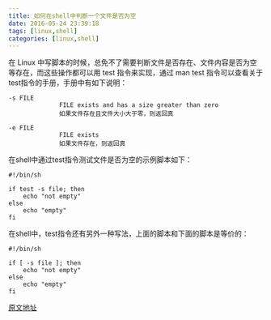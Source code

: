 ```yaml
---
title: 如何在shell中判断一个文件是否为空
date: 2016-05-24 23:39:18
tags: [linux,shell]
categories: [linux,shell]
---
```


在 Linux 中写脚本的时候，总免不了需要判断文件是否存在、文件内容是否为空等存在，而这些操作都可以用 test 指令来实现，通过 man test 指令可以查看关于test指令的手册，手册中有如下说明： 


```
-s FILE
              FILE exists and has a size greater than zero
              如果文件存在且文件大小大于零，则返回真
              
-e FILE
              FILE exists
              如果文件存在，则返回真
```


在shell中通过test指令测试文件是否为空的示例脚本如下：


```
#!/bin/sh

if test -s file; then
	echo "not empty"
else
	echo "empty"
fi
```


在shell中，test指令还有另外一种写法，上面的脚本和下面的脚本是等价的：


```
#!/bin/sh

if [ -s file ]; then
	echo "not empty"
else
	echo "empty"
fi
```


[原文地址](http://www.letuknowit.com/topics/20120402/linux-shell-test-command.html/)